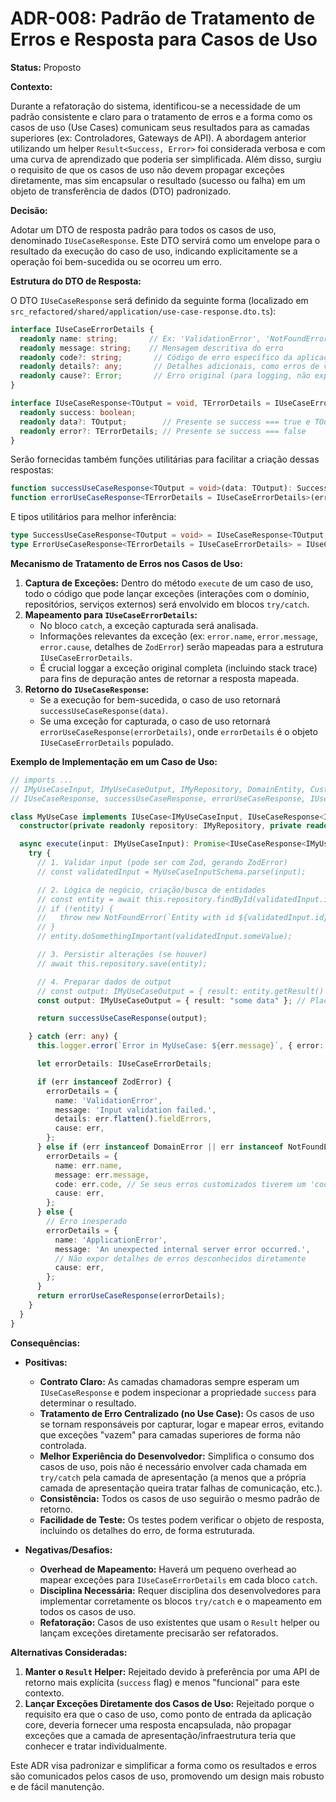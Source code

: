 # ADR-008: Padrão de Tratamento de Erros e Resposta para Casos de Uso

**Status:** Proposto

**Contexto:**

Durante a refatoração do sistema, identificou-se a necessidade de um padrão consistente e claro para o tratamento de erros e a forma como os casos de uso (Use Cases) comunicam seus resultados para as camadas superiores (ex: Controladores, Gateways de API). A abordagem anterior utilizando um helper `Result<Success, Error>` foi considerada verbosa e com uma curva de aprendizado que poderia ser simplificada. Além disso, surgiu o requisito de que os casos de uso não devem propagar exceções diretamente, mas sim encapsular o resultado (sucesso ou falha) em um objeto de transferência de dados (DTO) padronizado.

**Decisão:**

Adotar um DTO de resposta padrão para todos os casos de uso, denominado `IUseCaseResponse`. Este DTO servirá como um envelope para o resultado da execução do caso de uso, indicando explicitamente se a operação foi bem-sucedida ou se ocorreu um erro.

**Estrutura do DTO de Resposta:**

O DTO `IUseCaseResponse` será definido da seguinte forma (localizado em `src_refactored/shared/application/use-case-response.dto.ts`):

```typescript
interface IUseCaseErrorDetails {
  readonly name: string;       // Ex: 'ValidationError', 'NotFoundError', 'DomainError'
  readonly message: string;    // Mensagem descritiva do erro
  readonly code?: string;       // Código de erro específico da aplicação (opcional)
  readonly details?: any;       // Detalhes adicionais, como erros de validação de campos (ZodError.flatten())
  readonly cause?: Error;       // Erro original (para logging, não expor ao cliente)
}

interface IUseCaseResponse<TOutput = void, TErrorDetails = IUseCaseErrorDetails> {
  readonly success: boolean;
  readonly data?: TOutput;        // Presente se success === true e TOutput não for void
  readonly error?: TErrorDetails; // Presente se success === false
}
```

Serão fornecidas também funções utilitárias para facilitar a criação dessas respostas:

```typescript
function successUseCaseResponse<TOutput = void>(data: TOutput): SuccessUseCaseResponse<TOutput>;
function errorUseCaseResponse<TErrorDetails = IUseCaseErrorDetails>(errorDetails: TErrorDetails): ErrorUseCaseResponse<TErrorDetails>;
```

E tipos utilitários para melhor inferência:
```typescript
type SuccessUseCaseResponse<TOutput = void> = IUseCaseResponse<TOutput, any> & { success: true; data: TOutput; error?: never; };
type ErrorUseCaseResponse<TErrorDetails = IUseCaseErrorDetails> = IUseCaseResponse<any, TErrorDetails> & { success: false; data?: never; error: TErrorDetails; };
```

**Mecanismo de Tratamento de Erros nos Casos de Uso:**

1.  **Captura de Exceções:** Dentro do método `execute` de um caso de uso, todo o código que pode lançar exceções (interações com o domínio, repositórios, serviços externos) será envolvido em blocos `try/catch`.
2.  **Mapeamento para `IUseCaseErrorDetails`:**
    *   No bloco `catch`, a exceção capturada será analisada.
    *   Informações relevantes da exceção (ex: `error.name`, `error.message`, `error.cause`, detalhes de `ZodError`) serão mapeadas para a estrutura `IUseCaseErrorDetails`.
    *   É crucial loggar a exceção original completa (incluindo stack trace) para fins de depuração antes de retornar a resposta mapeada.
3.  **Retorno do `IUseCaseResponse`:**
    *   Se a execução for bem-sucedida, o caso de uso retornará `successUseCaseResponse(data)`.
    *   Se uma exceção for capturada, o caso de uso retornará `errorUseCaseResponse(errorDetails)`, onde `errorDetails` é o objeto `IUseCaseErrorDetails` populado.

**Exemplo de Implementação em um Caso de Uso:**

```typescript
// imports ...
// IMyUseCaseInput, IMyUseCaseOutput, IMyRepository, DomainEntity, CustomDomainError, etc.
// IUseCaseResponse, successUseCaseResponse, errorUseCaseResponse, IUseCaseErrorDetails

class MyUseCase implements IUseCase<IMyUseCaseInput, IUseCaseResponse<IMyUseCaseOutput>> {
  constructor(private readonly repository: IMyRepository, private readonly logger: ILogger) {}

  async execute(input: IMyUseCaseInput): Promise<IUseCaseResponse<IMyUseCaseOutput>> {
    try {
      // 1. Validar input (pode ser com Zod, gerando ZodError)
      // const validatedInput = MyUseCaseInputSchema.parse(input);

      // 2. Lógica de negócio, criação/busca de entidades
      // const entity = await this.repository.findById(validatedInput.id);
      // if (!entity) {
      //   throw new NotFoundError(`Entity with id ${validatedInput.id} not found.`);
      // }
      // entity.doSomethingImportant(validatedInput.someValue);

      // 3. Persistir alterações (se houver)
      // await this.repository.save(entity);

      // 4. Preparar dados de output
      // const output: IMyUseCaseOutput = { result: entity.getResult() };
      const output: IMyUseCaseOutput = { result: "some data" }; // Placeholder

      return successUseCaseResponse(output);

    } catch (err: any) {
      this.logger.error(`Error in MyUseCase: ${err.message}`, { error: err, stack: err.stack, input });

      let errorDetails: IUseCaseErrorDetails;

      if (err instanceof ZodError) {
        errorDetails = {
          name: 'ValidationError',
          message: 'Input validation failed.',
          details: err.flatten().fieldErrors,
          cause: err,
        };
      } else if (err instanceof DomainError || err instanceof NotFoundError || err instanceof ValueError) { // Supondo essas classes de erro customizadas
        errorDetails = {
          name: err.name,
          message: err.message,
          code: err.code, // Se seus erros customizados tiverem um 'code'
          cause: err,
        };
      } else {
        // Erro inesperado
        errorDetails = {
          name: 'ApplicationError',
          message: 'An unexpected internal server error occurred.',
          // Não expor detalhes de erros desconhecidos diretamente
          cause: err,
        };
      }
      return errorUseCaseResponse(errorDetails);
    }
  }
}
```

**Consequências:**

*   **Positivas:**
    *   **Contrato Claro:** As camadas chamadoras sempre esperam um `IUseCaseResponse` e podem inspecionar a propriedade `success` para determinar o resultado.
    *   **Tratamento de Erro Centralizado (no Use Case):** Os casos de uso se tornam responsáveis por capturar, logar e mapear erros, evitando que exceções "vazem" para camadas superiores de forma não controlada.
    *   **Melhor Experiência do Desenvolvedor:** Simplifica o consumo dos casos de uso, pois não é necessário envolver cada chamada em `try/catch` pela camada de apresentação (a menos que a própria camada de apresentação queira tratar falhas de comunicação, etc.).
    *   **Consistência:** Todos os casos de uso seguirão o mesmo padrão de retorno.
    *   **Facilidade de Teste:** Os testes podem verificar o objeto de resposta, incluindo os detalhes do erro, de forma estruturada.

*   **Negativas/Desafios:**
    *   **Overhead de Mapeamento:** Haverá um pequeno overhead ao mapear exceções para `IUseCaseErrorDetails` em cada bloco `catch`.
    *   **Disciplina Necessária:** Requer disciplina dos desenvolvedores para implementar corretamente os blocos `try/catch` e o mapeamento em todos os casos de uso.
    *   **Refatoração:** Casos de uso existentes que usam o `Result` helper ou lançam exceções diretamente precisarão ser refatorados.

**Alternativas Consideradas:**

1.  **Manter o `Result` Helper:** Rejeitado devido à preferência por uma API de retorno mais explícita (`success` flag) e menos "funcional" para este contexto.
2.  **Lançar Exceções Diretamente dos Casos de Uso:** Rejeitado porque o requisito era que o caso de uso, como ponto de entrada da aplicação core, deveria fornecer uma resposta encapsulada, não propagar exceções que a camada de apresentação/infraestrutura teria que conhecer e tratar individualmente.

Este ADR visa padronizar e simplificar a forma como os resultados e erros são comunicados pelos casos de uso, promovendo um design mais robusto e de fácil manutenção.

